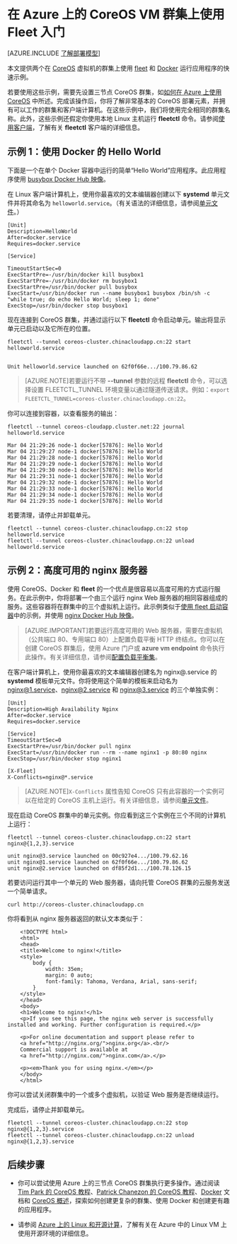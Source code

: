 <properties
	pageTitle="在 CoreOS 上开始使用 Fleet | Windows Azure"
	description="提供使用经典部署模型在 Azure 上创建的 CoreOS Linux 虚拟机上使用 Fleet 和 Docker 的基本示例。"
	services="virtual-machines"
	documentationCenter=""
	authors="dlepow"
	manager="timlt"
	editor=""
	tags="azure-service-management"/>

<tags
	ms.service="virtual-machines"
	ms.date="11/16/2015"
	wacn.date="01/29/2016"/>

# 在 Azure 上的 CoreOS VM 群集上使用 Fleet 入门

[AZURE.INCLUDE [了解部署模型](../includes/learn-about-deployment-models-classic-include.md)]


本文提供两个在 [CoreOS] 虚拟机的群集上使用 [fleet](https://github.com/coreos/fleet) 和 [Docker](https://www.docker.com/) 运行应用程序的快速示例。

若要使用这些示例，需要先设置三节点 CoreOS 群集，如[如何在 Azure 上使用 CoreOS] 中所述。完成该操作后，你将了解非常基本的 CoreOS 部署元素，并拥有可以工作的群集和客户端计算机。在这些示例中，我们将使用完全相同的群集名称。此外，这些示例还假定你使用本地 Linux 主机运行 **fleetctl** 命令。请参阅[使用客户端](https://coreos.com/fleet/docs/latest/using-the-client.html)，了解有关 **fleetctl** 客户端的详细信息。


## <a id='simple'>示例 1：使用 Docker 的 Hello World</a>

下面是一个在单个 Docker 容器中运行的简单“Hello World”应用程序。此应用程序使用 [busybox Docker Hub 映像]。

在 Linux 客户端计算机上，使用你最喜欢的文本编辑器创建以下 **systemd** 单元文件并将其命名为 `helloworld.service`。（有关语法的详细信息，请参阅[单元文件]。）

```
[Unit]
Description=HelloWorld
After=docker.service
Requires=docker.service

[Service]

TimeoutStartSec=0
ExecStartPre=-/usr/bin/docker kill busybox1
ExecStartPre=-/usr/bin/docker rm busybox1
ExecStartPre=/usr/bin/docker pull busybox
ExecStart=/usr/bin/docker run --name busybox1 busybox /bin/sh -c "while true; do echo Hello World; sleep 1; done"
ExecStop=/usr/bin/docker stop busybox1

```

现在连接到 CoreOS 群集，并通过运行以下 **fleetctl** 命令启动单元。输出将显示单元已启动以及它所在的位置。


```
fleetctl --tunnel coreos-cluster.chinacloudapp.cn:22 start helloworld.service


Unit helloworld.service launched on 62f0f66e.../100.79.86.62
```

>[AZURE.NOTE]若要运行不带 **--tunnel** 参数的远程 **fleetctl** 命令，可以选择设置 FLEETCTL\_TUNNEL 环境变量以通过隧道传送请求。例如：`export FLEETCTL_TUNNEL=coreos-cluster.chinacloudapp.cn:22`。


你可以连接到容器，以查看服务的输出：

```
fleetctl --tunnel coreos-cloudapp.cluster.net:22 journal helloworld.service

Mar 04 21:29:26 node-1 docker[57876]: Hello World
Mar 04 21:29:27 node-1 docker[57876]: Hello World
Mar 04 21:29:28 node-1 docker[57876]: Hello World
Mar 04 21:29:29 node-1 docker[57876]: Hello World
Mar 04 21:29:30 node-1 docker[57876]: Hello World
Mar 04 21:29:31 node-1 docker[57876]: Hello World
Mar 04 21:29:32 node-1 docker[57876]: Hello World
Mar 04 21:29:33 node-1 docker[57876]: Hello World
Mar 04 21:29:34 node-1 docker[57876]: Hello World
Mar 04 21:29:35 node-1 docker[57876]: Hello World
```

若要清理，请停止并卸载单元。

```
fleetctl --tunnel coreos-cluster.chinacloudapp.cn:22 stop helloworld.service
fleetctl --tunnel coreos-cluster.chinacloudapp.cn:22 unload helloworld.service
```


## <a id='highavail'>示例 2：高度可用的 nginx 服务器</a>

使用 CoreOS、Docker 和 **fleet** 的一个优点是很容易以高度可用的方式运行服务。在此示例中，你将部署一个由三个运行 nginx Web 服务器的相同容器组成的服务。这些容器将在群集中的三个虚拟机上运行。此示例类似于[使用 fleet 启动容器]中的示例，并使用 [nginx Docker Hub 映像]。

>[AZURE.IMPORTANT]若要运行高度可用的 Web 服务器，需要在虚拟机（公共端口 80、专用端口 80）上配置负载平衡 HTTP 终结点。你可以在创建 CoreOS 群集后，使用 Azure 门户或 **azure vm endpoint** 命令执行此操作。有关详细信息，请参阅[配置负载平衡集]。

在客户端计算机上，使用你最喜欢的文本编辑器创建名为 nginx@.service 的 **systemd** 模板单元文件。你将使用这个简单的模板来启动名为 nginx@1.service、nginx@2.service 和 nginx@3.service 的三个单独实例：

```
[Unit]
Description=High Availability Nginx
After=docker.service
Requires=docker.service

[Service]
TimeoutStartSec=0
ExecStartPre=/usr/bin/docker pull nginx
ExecStart=/usr/bin/docker run --rm --name nginx1 -p 80:80 nginx
ExecStop=/usr/bin/docker stop nginx1

[X-Fleet]
X-Conflicts=nginx@*.service
```

>[AZURE.NOTE]`X-Conflicts` 属性告知 CoreOS 只有此容器的一个实例可以在给定的 CoreOS 主机上运行。有关详细信息，请参阅[单元文件]。

现在启动 CoreOS 群集中的单元实例。你应看到这三个实例在三个不同的计算机上运行：

```
fleetctl --tunnel coreos-cluster.chinacloudapp.cn:22 start nginx@{1,2,3}.service

unit nginx@3.service launched on 00c927e4.../100.79.62.16
unit nginx@1.service launched on 62f0f66e.../100.79.86.62
unit nginx@2.service launched on df85f2d1.../100.78.126.15

```
若要访问运行其中一个单元的 Web 服务器，请向托管 CoreOS 群集的云服务发送一个简单请求。

`curl http://coreos-cluster.chinacloudapp.cn`

你将看到从 nginx 服务器返回的默认文本类似于：

```
	<!DOCTYPE html>
	<html>
	<head>
	<title>Welcome to nginx!</title>
	<style>
	    body {
	        width: 35em;
	        margin: 0 auto;
	        font-family: Tahoma, Verdana, Arial, sans-serif;
	    }
	</style>
	</head>
	<body>
	<h1>Welcome to nginx!</h1>
	<p>If you see this page, the nginx web server is successfully installed and working. Further configuration is required.</p>
	
	<p>For online documentation and support please refer to
	<a href="http://nginx.org/">nginx.org</a>.<br/>
	Commercial support is available at
	<a href="http://nginx.com/">nginx.com</a>.</p>
	
	<p><em>Thank you for using nginx.</em></p>
	</body>
	</html>
```

你可以尝试关闭群集中的一个或多个虚拟机，以验证 Web 服务是否继续运行。

完成后，请停止并卸载单元。

```
fleetctl --tunnel coreos-cluster.chinacloudapp.cn:22 stop nginx@{1,2,3}.service
fleetctl --tunnel coreos-cluster.chinacloudapp.cn:22 unload nginx@{1,2,3}.service

```

## 后续步骤

* 你可以尝试使用 Azure 上的三节点 CoreOS 群集执行更多操作。通过阅读 [Tim Park 的 CoreOS 教程]、[Patrick Chanezon 的 CoreOS 教程]、[Docker] 文档和 [CoreOS 概述]，探索如何创建更复杂的群集、使用 Docker 和创建更有趣的应用程序。


* 请参阅 [Azure 上的 Linux 和开源计算]，了解有关在 Azure 中的 Linux VM 上使用开源环境的详细信息。

<!--Link references-->
[Azure Command-Line Interface (Azure)]: /documentation/articles/xplat-cli-install
[CoreOS]: https://coreos.com/
[CoreOS 概述]: https://coreos.com/using-coreos/
[CoreOS with Azure]: https://coreos.com/docs/running-coreos/cloud-providers/azure/
[Tim Park 的 CoreOS 教程]: https://github.com/timfpark/coreos-azure
[Patrick Chanezon 的 CoreOS 教程]: https://github.com/chanezon/azure-linux/tree/master/coreos/cloud-init
[Docker]: http://docker.io
[YAML]: http://yaml.org/
[如何在 Azure 上使用 CoreOS]: /documentation/articles/virtual-machines-linux-coreos-how-to
[配置负载平衡集]: https://msdn.microsoft.com/zh-CN/library/azure/dn655055.aspx
[使用 fleet 启动容器]: https://coreos.com/docs/launching-containers/launching/launching-containers-fleet/
[单元文件]: https://coreos.com/docs/launching-containers/launching/fleet-unit-files/
[busybox Docker Hub 映像]: https://registry.hub.docker.com/_/busybox/
[nginx Docker Hub 映像]: https://hub.docker.com/_/nginx/
[Azure 上的 Linux 和开源计算]: /documentation/articles/virtual-machines-linux-opensource

<!---HONumber=Mooncake_0118_2016-->